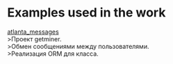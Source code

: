 # Examples used in the work


[atlanta_messages](https://github.com/eatae/examples/tree/master/atlanta_messages)<br>
    >Проект getminer.<br>
    >Обмен сообщениями между пользователями.<br>
    >Реализация ORM для класса.
